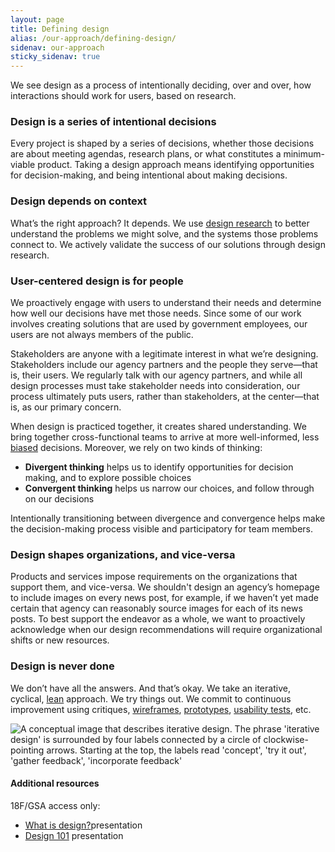 ```yaml
---
layout: page
title: Defining design
alias: /our-approach/defining-design/
sidenav: our-approach
sticky_sidenav: true
---
```


We see design as a process of intentionally deciding, over and over, how interactions should work for users, based on research.


### Design is a series of intentional decisions

Every project is shaped by a series of decisions, whether those decisions are about meeting agendas, research plans, or what constitutes a minimum-viable product. Taking a design approach means identifying opportunities for decision-making, and being intentional about making decisions.


### Design depends on context

What’s the right approach? It depends. We use [design research]({{site.baseurl}}/research/clarify-the-basics#what-it-is) to better understand the problems we might solve, and the systems those problems connect to. We actively validate the success of our solutions through design research.


### User-centered design is for people

We proactively engage with users to understand their needs and determine how well our decisions have met those needs. Since some of our work involves creating solutions that are used by government employees, our users are not always members of the public.

Stakeholders are anyone with a legitimate interest in what we’re designing. Stakeholders include our agency partners and the people they serve—that is, their users. We regularly talk with our agency partners, and while all design processes must take stakeholder needs into consideration, our process ultimately puts users, rather than stakeholders, at the center—that is, as our primary concern.

When design is practiced together, it creates shared understanding. We bring together cross-functional teams to arrive at more well-informed, less [biased]({{site.baseurl}}/research/bias/) decisions. Moreover, we rely on two kinds of thinking:
- **Divergent thinking** helps us to identify opportunities for decision making, and to explore possible choices
- **Convergent thinking** helps us narrow our choices, and follow through on our decisions

Intentionally transitioning between divergence and convergence helps make the decision-making process visible and participatory for team members.


### Design shapes organizations, and vice-versa

Products and services impose requirements on the organizations that support them, and vice-versa. We shouldn't design an agency’s homepage to include images on every news post, for example,  if we haven’t yet made certain that agency can reasonably source images for each of its news posts. To best support the endeavor as a whole, we want to proactively acknowledge when our design recommendations will require organizational shifts or new resources.


### Design is never done

We don’t have all the answers. And that’s okay. We take an iterative, cyclical, [lean]({{site.baseurl}}/our-approach/stay-lean) approach. We try things out. We commit to continuous improvement using critiques, [wireframes](https://methods.18f.gov/make/wireframing/), [prototypes](https://methods.18f.gov/make/prototyping/), [usability tests](https://methods.18f.gov/usability-testing), etc.

![A conceptual image that describes iterative design. The phrase 'iterative design' is surrounded by four labels connected by a circle of clockwise-pointing arrows. Starting at the top, the labels read 'concept', 'try it out', 'gather feedback', 'incorporate feedback']({{site.baseurl}}/images/iterative-design.png)



#### Additional resources

18F/GSA access only:
* [What is design?](https://drive.google.com/a/gsa.gov/open?id=1dFVWZQzSGMUEj8oDQ_i3Ja0B4z1TFzuPGnYoO4sBAK4)presentation
* [Design 101](https://docs.google.com/presentation/d/16XEv3POpUtjzHG-KBzjT0lUyh5Vcp7CKFAeOj9QT27k/edit#slide=id.g3a57b3f921_0_227) presentation
